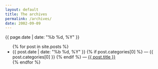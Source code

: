```yaml
---
layout: default
title: The archives
permalink: /archives/
date: 2002-09-09
---
```

<div class="meta">{{ page.date | date: "%b %d, %Y"  }}</div>

<ul class="archives">
{% for post in site.posts %}
<li><time>{{ post.date | date: "%b %d, %Y" }}</time>
    {% if post.categories[0] %}
      <span class="spacer">&mdash;</span> {{ post.categories[0] }}
    {% endif %}
    <span class="spacer">&mdash;</span> <a href="{{ post.url }}">{{ post.title }}</a></li>
{% endfor %}
</ul>
